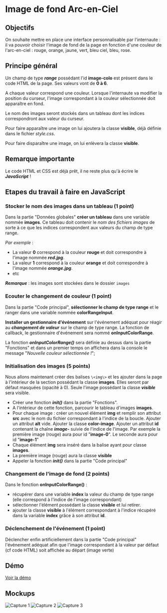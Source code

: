 # Image de fond Arc-en-Ciel 

## Objectifs
On souhaite mettre en place une interface personnalisable par l'internaute : il va pouvoir choisir l'image de fond de la page
en fonction d'une couleur de l'arc-en-ciel : rouge, orange, jaune, vert, bleu ciel, bleu, rose.

## Principe général
Un champ de type ***range*** possédant l'id **image-colo** est présent dans le code HTML  de la page. Ses valeurs
vont de **0 à 6**. 

A chaque valeur correspond une couleur. Lorsque l'internaute va modifier la position 
du curseur, l'image correspondant à la couleur sélectionnée doit apparaître en fond. 

Le nom des images seront stockés dans un tableau dont les indices correspondront aux valeur du curseur.

Pour faire apparaître une image on lui ajoutera la classe **visible**, déjà définie dans le fichier *style.css*.

Pour faire disparaître une image, on lui enlèvera la classe **visible**.

## Remarque importante
Le code HTML et CSS est déjà prêt, il ne reste plus qu'à écrire le ***JavaScript*** !

## Etapes du travail à faire en JavaScript
### Stocker le nom des images dans un tableau (1 point)
Dans la partie "Données globales" **créer un tableau** dans une variable nommée **images**.
Ce tableau doit contenir le *nom des fichiers images* de sorte à ce que les indices correspondent 
aux valeurs du champ de type range. 

*Par exemple* :
- La valeur **0** correspond à la couleur **rouge** et doit correspondre à l'image nommée ***red.jpg***.
- La valeur **1** correspond à la couleur **orange** et doit correspondre à l'image nommée ***orange.jpg***.
- etc

***Remarque*** : les images sont stockées dans le dossier `images` 

### Ecouter le changement de couleur (1 point)
Dans la partie "Code principal", **sélectionner le champ de type range** et le ranger dans une variable nommée **colorRangeInput**.

**Installer un gestionnaire d'événement** sur l'événement adéquat pour réagir au ***changement de valeur*** sur le champ de type range. La fonction de callback, le gestionnaire d'événement sera nommé **onInputColorRange**.

La fonction ***onInputColorRange()*** sera définie au dessus dans la partie "Fonctions" et dans un premier temps on affichera dans la console le message "*Nouvelle couleur sélectionnée !*";

### Initialisation des images (5 points)
Nous allons maintenant créer des balises `\<img\>` et les ajouter dans la page à l'intérieur de la section possédant la classe **images**. Elles seront par défaut masquées (opacité à 0). Seule l'image possédant la classe ***visible*** sera visible.

- Créer une fonction ***init()*** dans la partie "Fonctions". 
- A l'intérieur de cette fonction, parcourir le tableau d'images **images**.
- Pour chaque image : créer un nouvel élément **img** et remplir son attribut **src** avec le nom du fichier correspondant à l'indice de la boucle.
Ajouter un attribut **alt** vide. Ajouter la classe **color-image**. Ajouter un attribut **id** contenant la chaîne ***image-*** suivie de l'indice de l'image. Par exemple la première image (rouge) aura pour id "**image-0**". Le seconde aura pour id "**image-1**"
- Chaque élément **img** sera inséré dans la balise ayant pour classe **images**. 
- La première image (rouge) aura la classe **visible** 
- Appeler la fonction ***init()*** dans la partie "Code principal"

### Changement de l'image de fond (2 points) 
Dans le fonction **onInputColorRange()** : 

- récupérer dans une variable **index** la valeur du champ de type range (elle correspond à l'indice de l'image correspondant)
- sélectionner l'élément possédant la classe **visible** et lui  retirer.
- ajouter la classe **visible** à l'élément correspondant à l'indice récupéré dans la variable **index** grâce à son attribut **id**. 

### Déclenchement de l'événement (1 point)
Déclencher enfin artificiellement dans la partie "Code principal" l'événement adéquat afin que l'image correspondant à la valeur par défaut (cf code HTML) soit affichée au départ (image verte) 

## Démo
<a href="https://youtu.be/Tu1cuoxGZXU" target="_blank">Voir la démo</a>

## Mockups

![Capture 1](.resources/img/capture-1.png)
![Capture 2](.resources/img/capture-2.png)
![Capture 3](.resources/img/capture-3.png)